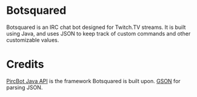 Botsquared
==========

Botsquared is an IRC chat bot designed for Twitch.TV streams. It is built using Java, and uses JSON to keep track of custom commands and other customizable values.

# Credits
[PircBot Java API](http://www.jibble.org/pircbot.php) is the framework Botsquared is built upon.
[GSON](https://code.google.com/p/google-gson/) for parsing JSON.

